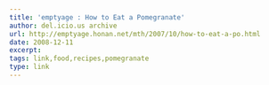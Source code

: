 ```yaml
---
title: 'emptyage : How to Eat a Pomegranate'
author: del.icio.us archive
url: http://emptyage.honan.net/mth/2007/10/how-to-eat-a-po.html
date: 2008-12-11
excerpt: 
tags: link,food,recipes,pomegranate
type: link
---
```

